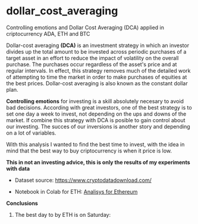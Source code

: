 # dollar_cost_averaging
Controlling emotions and Dollar Cost Averaging (DCA) applied in criptocurrency ADA, ETH and BTC


Dollar-cost averaging **(DCA)** is an investment strategy in which an investor divides up the total amount to be invested across periodic purchases of a target asset in an effort to reduce the impact of volatility on the overall purchase. The purchases occur regardless of the asset's price and at regular intervals. In effect, this strategy removes much of the detailed work of attempting to time the market in order to make purchases of equities at the best prices. Dollar-cost averaging is also known as the constant dollar plan.

**Controlling emotions** for investing is a skill absolutely necesary to avoid bad decisions. According with great investors, one of the best strategy is to set one day a week to invest, not depending on the ups and downs of the market. If combine this strategy with DCA is posible to gain control about our investing. The succes of our inversions is another story and depending on a lot of variables.


With this analysis I wanted to find the best time to invest, with the idea in mind that the best way to buy criptocurrency is when it price is low.

**This in not an investing advice, this is only the results of my experiments with data**


* Dataset  source: https://www.cryptodatadownload.com/

* Notebook in Colab for ETH: [Analisys for Ethereum](https://colab.research.google.com/drive/1F4qfftkrvNFBKmrm1-u8c4ASVAgAhXfJ?usp=sharing)

**Conclusions**

1. The best day to by ETH is on Saturday:


